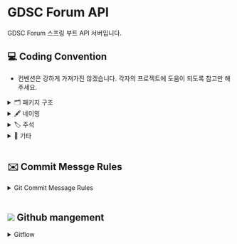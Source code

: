 # GDSC Forum API
GDSC Forum 스프링 부트 API 서버입니다.

## 💻 Coding Convention
- 컨벤션은 강하게 가져가진 않겠습니다. 각자의 프로젝트에 도움이 되도록 참고만 해주세요.

<details>
 <summary> 🗂 패키지 구조 </summary>
 <div markdown="1">       

---
```markdown

🗂 node_modules
   
🗂 src/main/java/com/example/gdscforum

    - common 🗂

        - exceptions 🗂

        - configurations 🗂

        - dto 🗂

        - enums 🗂

        - 기타 글로벌 패키지 🗂

    - domain 🗂

        - auth 🗂

            - controller 🗂

                - request 🗂

                - response 🗂

            - service 🗂

            - repository 🗂

            - entity 🗂

            - dto 🗂

        - dev 🗂

            - 이하 동일 🗂

        - post 🗂

        - 비즈니스 도메인 단위 패키지 🗂
   

build.gradle
   
settings.gradle
   
gradlew
```
- 기본적인 프로젝트의 패키지 구조입니다. 위 구조를 기본으로 하되 상황에 맞게 적절히 변형하여 사용하시면 됩니다.
- `common` : 공통으로 사용되는 패키지
  - 공통으로 사용되는 설정 및 클래스들이 위치하는 패키지입니다.
  - 하위에 상황에 맞는 패키지 구조를 추가할 수 있습니다.
- `domain` : 비즈니스 도메인 단위 패키지
  - 비즈니스 도메인 단위로 패키지를 구성합니다.
  - 각 도메인 패키지 하위에 상황에 맞는 패키지 구조를 추가할 수 있습니다.
<br>
 </div>
 </details>


<details>
<summary> 🖋 네이밍 </summary>
<div markdown="1">       


---

**Class & Contructor**

- Class, Contructors는 **Pascal Case (=UpperCamelCase)**를 사용합니다.

  <kbd>좋은 예</kbd>

    ```java
    CamelCase
    ```

  <kbd>나쁜 예</kbd>

    ```java
    camelCase
    ```
<br/>

**함수 & 변수 &상수**

- 함수와 변수에는 **lowerCamelCase**를 사용합니다.

- 함수의 경우 **동사+명사**형태로 구성합니다.
    - ex) getUserInformation()

- 글자의 길이
    - 글자의 길이는 **20자 이내**로 제한합니다.
    - 4단어 이상이 들어가거나, 부득이하게 20자 이상이 되는 경우에는 **팀원과의 상의**를 거쳐야 합니다.

- flag로 사용되는 변수
    - Boolean의 경우 **조동사+flag** 종류로 구성합니다.
    - ex) isNum, hasNum

- 기본적인 데이터 핸들링에서는 Array 보다는 List를 지향합니다.
  - List를 사용하면 데이터의 추가, 삭제, 검색 등이 편리합니다. 
  - ex) List<String> list = new ArrayList<>();

- 약칭의 사용
    - 약어는 되도록 사용하지 않습니다.

  <kbd>좋은 예</kbd>

    ```java
    String index;
    int count;
    List<String> list;
    boolean seoulToBucheon;
    ```

  <kbd>나쁜 예</kbd>

    ```java
    String idx;
    int cnt;
    String[] arr;
    boolean seoul2Bucheon;
    ```
<br>

</div>
</details>



 <details>
 <summary> 🏷 주석 </summary>
 <div markdown="1">       

---

- 한줄은 `//`로 적고, 그 이상은 `/* */`로 적습니다.
 ```java
 // 한줄 주석일 때
 /*
   여러줄
   주석일 때
 */
 ```

 <br>

 </div>
 </details>


<details>
<summary> 📎 기타 </summary>
<div markdown="1">       


---

- 탭 사이즈는 4로 사용합니다.
  - intellij 설정에서 indent를 검색하면 설정할 수 있습니다.
- 한 줄의 최대 길이는 80자로 제한합니다.
- 괄호 사용
    - (if, while, for)문 괄호 뒤에 한칸을 띄우고 사용합니다.
  ```java
     if (left == true) {
	   // logic
     }
     ```

- 띄어쓰기
  ```java
  int a = 5;  ( = 양쪽 사이로 띄어쓰기 하기)
  if (a == 3) {
	  // logic
  }
  ```
- 유용한 설정
  - inlay hints: 변수 타입 미리보기
    ![img.png](img.png)
  - Actions on Save: 저장(Ctrl+s)시 액션
    ![img_1.png](img_1.png)
</div>
</details>


</br>

## ✉️ Commit Messge Rules
<details>
<summary> Git Commit Message Rules </summary>
<div markdown="1">       


---

- 반영사항을 바로 확인할 수 있도록 작은 기능 하나라도 구현되면 커밋을 권장합니다.
- 기능 구현이 완벽하지 않을 땐, 각자 브랜치에 커밋을 해주세요.
  <br>


### 📜 커밋 메시지 명령어 모음

```
- feat    : 기능 (새로운 기능)
- fix     : 버그 (버그 수정)
- refactor: 리팩토링
- style   : 스타일 (코드 형식, 세미콜론 추가: 비즈니스 로직에 변경 없음)
- docs    : 문서 (문서 추가, 수정, 삭제)
- test    : 테스트 (테스트 코드 추가, 수정, 삭제: 비즈니스 로직에 변경 없음)
- chore   : 기타 변경사항 (빌드 스크립트 수정 등)
```
<br>

### ℹ️ 커밋 메세지 형식
- `[커밋메세지] 설명` 형식으로 커밋 메시지를 작성합니다.

좋은 예 >

```
  [Feat] 메인뷰 조회 API 구현 완료
```

나쁜 예 >
```
  메인뷰 API 구현 성공
```

</div>
</details>
<br>

## <img width=3% img src="https://user-images.githubusercontent.com/63224278/124635517-7ef5ed00-dec2-11eb-9a42-6d6d5cc72dce.png" /> Github mangement
<details>
<summary> Gitflow </summary>
<div markdown="1">       


---

- main 브랜치
    - 개인 브랜치(예: HwangonJang)
      - feat 브랜치
- default는 main브랜치입니다.
- 하위에 개인 브랜치를 자신의 이름으로 만들어 안전하게 관리합니다.
- 기능 개발시 → 개인 브랜치 하위에 feat/주차 으로 브랜치를 파서 관리합니다.
- 단 feat은 주 단위의 과제 한 가지를 담당하며, 기능 개발이 완료되면 본인의 개인 브랜치로 Pull Request를 보냅니다.
- 다른 팀원이 pr을 확인하고, 코드리뷰를 진행한 뒤 문제가 없으면 개인 브랜치에 병합을 합니다.
- main 브랜치는 default 이지만 중요하지 않은 브랜치입니다. 최종 배포 시에만 사용합니다.

<br>

```
- main
    └── name1
        └── feat/1주차
        └── feat/2주차
    └── name2
        └── feat/1주차
    └── name3
        └── feat/1주차
        └── feat/2주차
            └── feat/3주차
```

<br>

**각자 자신이 맡은 기능 구현에 성공시! 브랜치 다 쓰고 병합하는 방법**

- 브랜치 만듦

```bash
git branch 기능(or 이름 브랜치)
```

- 원격 저장소에 로컬 브랜치 push

```bash
git push --set-upstream origin 브랜치이름(feat/주차 브랜치)
```
```bash
git push -u origin 브랜치이름(feat/주차 브랜치)
```


- 브랜치 전환

```bash
git checkout feat/주차 브랜치
```

- 코드 변경 (현재 **feat/주차** 브랜치)

```bash
git add .
git commit -m "커밋 메세지" origin feat/주차 브랜치
```

- 푸시 (현재 **feat/주차** 브랜치)

```bash
git push origin feat/주차 브랜치
```

- feat 브랜치에서 할 일 다 했으면 **개인** 브랜치로 전환

```bash
git checkout {name}
```

- 머지 (현재 **개인** 브랜치)

```bash
git merge feat/주차 브랜치
```

- 다 쓴 브랜치 삭제 (local) (현재 **개인** 브랜치)

```bash
git branch -d feat/주차 브랜치
```

- 다 쓴 브랜치 삭제 (remote) (현재 **개인** 브랜치)

```bash
git push origin :feat/주차 브랜치
```

- main pull (현재 **개인** 브랜치)

```bash
git pull or git pull origin develop
```

- main push (현재 **개인** 브랜치)

```bash
git push or git push origin develop
```
</div>
</details>
